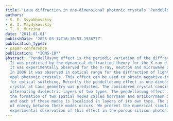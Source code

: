 ```yaml
---
title: 'Laue diffraction in one-dimensional photonic crystals: Pendellosung effect'
authors:
- S. E. Svyakhovskiy
- A. I. Maydykovskiy
- T. V. Murzina
date: '2011-01-01'
publishDate: '2025-03-14T16:10:53.193677Z'
publication_types:
- paper-conference
publication: '*IONS-10*'
abstract: 'Pendellösung effect is the periodic variation of the diffracted beams intensity.
  It was predicted by the dynamical diffraction theory for the X-ray diffraction.
  It was experimentally observed for the X-ray, neutron and microwave diffraction.
  In 2006 it was observed in optical range for the diffraction of light in 3-dimetsional
  opal photonic crystals. This effect can be used to obtain negative-index materials,
  for optical switching, Recently the pendellösung effect in one-dimensional photonic
  crystal at Laue geometry was predicted. The considered crystal consists of periodically
  alternating dielectric layers of two types. The pendellösung effect is caused by
  the formation of two spatial modes called borrmann and antiborrmann in a crystal
  and each of these modes is localized in layers of its own type. The periodic exchange
  of energy between these modes occurs. We present the numerical simulation and the
  experimental observation of this effect in the porous silicon photonic crystal. '
---
```

